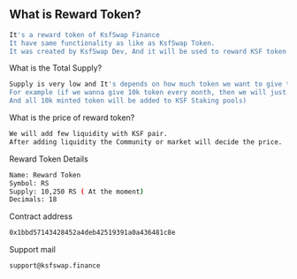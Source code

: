 ## What is Reward Token?

``` sh
It's a reward token of KsfSwap Finance
It have same functionality as like as KsfSwap Token.
It was created by KsfSwap Dev, And it will be used to reward KSF token holders.
```

What is the Total Supply?

```sh
Supply is very low and It's depends on how much token we want to give to our ksf stakers.
For example (if we wanna give 10k token every month, then we will just mint 10k token every single month.
And all 10k minted token will be added to KSF Staking pools)
```

What is the price of reward token?

```sh
We will add few liquidity with KSF pair.
After adding liquidity the Community or market will decide the price.
```

Reward Token Details 

```sh
Name: Reward Token 
Symbol: RS
Supply: 10,250 RS ( At the moment)
Decimals: 18
```

Contract address

```sh
0x1bbd57143428452a4deb42519391a0a436481c8e
```

Support mail 

```sh
support@ksfswap.finance
```
